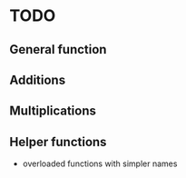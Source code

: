 # TODO

## General function

## Additions


## Multiplications


## Helper functions

- overloaded functions with simpler names